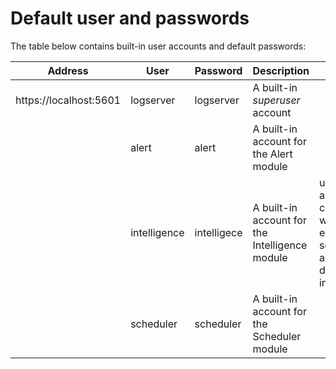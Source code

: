 Default user and passwords
==========================

The table below contains built-in user accounts and default passwords:

|Address		            |User		      |Password	    |Description                                      |Usage          |
|-----------------------|-------------|-------------|-------------------------------------------------|---------------|
|https://localhost:5601	|logserver 	  |logserver	  | A built-in *superuser* account                  |
|			                  |alert		    |alert		    | A built-in account for the Alert module         |
|			                  |intelligence	|intelligece	| A built-in account for the Intelligence module  | usage for authorizing communication with elasticsearch server, for put and get the data from indexes  | 
|			                  |scheduler	  |scheduler		|  A built-in account for the Scheduler module    |
